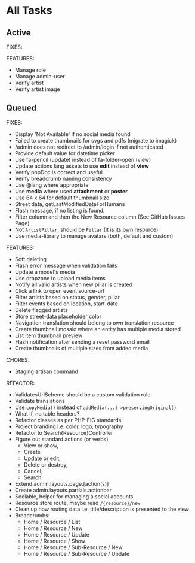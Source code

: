 # All Tasks

## Active

FIXES:

FEATURES:

- Manage role
- Manage admin-user
- Verify artist
- Verify artist image

## Queued

FIXES:

- Display 'Not Available' if no social media found
- Failed to create thumbnails for svgs and pdfs (migrate to imagick)
- /admin does not redirect to /admin/login if not authenticated
- Provide default value for datetime picker
- Use fa-pencil (update) instead of fa-folder-open (view)
- Update actions lang assets to use **edit** instead of **view**
- Verify phpDoc is correct and useful
- Verify breadcrumb naming consistency
- Use @lang where appropriate
- Use **media** where used **attachment** or **poster**
- Use 64 x 64 for default thumbnail size
- Street data, getLastModifiedDateForHumans
- Flash message, if no listing is found.
- Filter column and then the New Resource column (See GitHub Issues Page)
- Not `ArtistPillar`, should be `Pillar` (It is its own resource)
- Use media-library to manage avatars (both, default and custom)

FEATURES:

- Soft deleting
- Flash error message when validation fails
- Update a model's media
- Use dropzone to upload media items
- Notify all valid artists when new pillar is created
- Click a link to open event source-url
- Filter artists based on status, gender, pillar
- Filter events based on location, start-date
- Delete flagged artists
- Store street-data placeholder color
- Navigation translation should belong to own translation resource
- Create thumbnail mosaic where an entity has multiple media stored
- List item thumbnail preview
- Flash notification after sending a reset password email
- Create thumbnails of multiple sizes from added media

CHORES:

- Staging artisan command

REFACTOR:

- ValidatesUrlScheme should be a custom validation rule
- Validate translations
- Use `copyMedia()` instead of `addMedia(...)->preservingOriginal()`
- What if, no table headers?
- Refactor classes as per PHP-FIG standards
- Project branding i.e. color, logo, typography
- Refactor to Search{Resource}Controller
- Figure out standard actions (or verbs)
    - View or show,
    - Create
    - Update or edit,
    - Delete or destroy,
    - Cancel,
    - Search
- Extend admin.layouts.page.[action(s)]
- Create admin.layouts.partials.actionbar
- Sociable, helper for managing a social accounts
- Resource store route, maybe read `/{resource}/new`
- Clean up how routing data i.e. title/description is presented to the view
- Breadcrumbs:
    - Home / Resource / List
    - Home / Resource / New
    - Home / Resource / Update
    - Home / Resource / Show
    - Home / Resource / Sub-Resource / New
    - Home / Resource / Sub-Resource / Update
